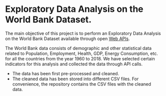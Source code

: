 # Exploratory Data Analysis on the World Bank Dataset.

The main objective of this project is to perform an Exploratory Data Analysis on the World Bank Dataset available through open [Web APIs](https://datahelpdesk.worldbank.org/knowledgebase/articles/889392-api-documentation).

The World Bank data consists of demographic and other statistical data related to Population, Employment, Health, GDP, Energy Consumption, etc. for all the countries from the year 1960 to 2018. We have selected certain indicators for this analysis and collected the data through API calls.

* The data has been first pre-processed and cleaned.
* The cleaned data has been stored into different CSV files. For convenience, the repository contains the CSV files with the cleaned data.

